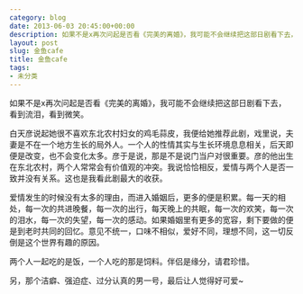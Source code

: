 ```yaml
---
category: blog
date: 2013-06-03 20:45:00+00:00
description: 如果不是x再次问起是否看《完美的离婚》，我可能不会继续把这部日剧看下去，看到流泪
layout: post
slug: 金鱼cafe
title: 金鱼cafe
tags:
- 未分类
---
```


如果不是x再次问起是否看《完美的离婚》，我可能不会继续把这部日剧看下去，看到流泪，看到微笑。  
  
白天彦说起她很不喜欢东北农村妇女的鸡毛蒜皮，我便给她推荐此剧，戏里说，夫妻是不在一个地方生长的局外人。一个人的性情其实与生长环境息息相关，后天即便是改变，也不会变化太多。彦于是说，那是不是说门当户对很重要。彦的他出生在东北农村，两个人常常会有价值观的冲突。我说恰恰相反，爱情与两个人是否一致并没有关系。这也是我看此剧最大的收获。  
  
爱情发生的时候没有太多的理由，而进入婚姻后，更多的便是积累。每一天的相处，每一次的共进晚餐，每一次的出行，每天晚上的共眠，每一次的欢笑，每一次的泪水，每一次的失望，每一次的感动。如果婚姻里有更多的宽容，剩下要做的便是到老时共同的回忆。意见不统一，口味不相似，爱好不同，理想不同，这一切反倒是这个世界有趣的原因。  
  
两个人一起吃的是饭，一个人吃的那是饲料。伴侣是缘分，请君珍惜。  
  
另，那个洁癖、强迫症、过分认真的男一号，最后让人觉得好可爱~
